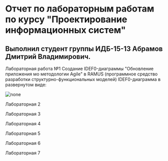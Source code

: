 # Отчет по лабораторным работам по курсу "Проектирование информационных систем"
## Выполнил студент группы ИДБ-15-13 Абрамов Дмитрий Владимирович.
Лабораторная работа №1
Создание IDEF0-диаграммы "Обновление приложения мо методологии Agile" в RAMUS (программное средство разработки структурно-функциональных моделей)
IDEF0-диаграмма в развернутом виде:

![none](https://github.com/Stankin-Abramov/IDB-15-13.Abramov/blob/master/screen1.png)

Лабораторная 2

Лабораторная 3

Лабораторная 4

Лабораторная 5

Лабораторная 6

Лабораторная 7
